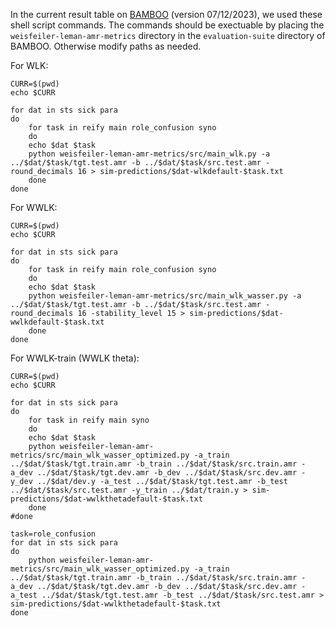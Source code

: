 In the current result table on [BAMBOO](https://github.com/flipz357/bamboo-amr-benchmark) (version 07/12/2023), we used these shell script commands. The commands should be exectuable by placing the `weisfeiler-leman-amr-metrics` directory in the `evaluation-suite` directory of BAMBOO. Otherwise modify paths as needed.

For WLK:

```
CURR=$(pwd)
echo $CURR

for dat in sts sick para
do
    for task in reify main role_confusion syno
    do
    echo $dat $task
    python weisfeiler-leman-amr-metrics/src/main_wlk.py -a ../$dat/$task/tgt.test.amr -b ../$dat/$task/src.test.amr -round_decimals 16 > sim-predictions/$dat-wlkdefault-$task.txt
    done
done
```

For WWLK:

```
CURR=$(pwd)
echo $CURR

for dat in sts sick para
do
    for task in reify main role_confusion syno
    do
    echo $dat $task
    python weisfeiler-leman-amr-metrics/src/main_wlk_wasser.py -a ../$dat/$task/tgt.test.amr -b ../$dat/$task/src.test.amr -round_decimals 16 -stability_level 15 > sim-predictions/$dat-wwlkdefault-$task.txt
    done
done
```

For WWLK-train (WWLK theta):

```
CURR=$(pwd)
echo $CURR

for dat in sts sick para
do
    for task in reify main syno
    do
    echo $dat $task
    python weisfeiler-leman-amr-metrics/src/main_wlk_wasser_optimized.py -a_train ../$dat/$task/tgt.train.amr -b_train ../$dat/$task/src.train.amr -a_dev ../$dat/$task/tgt.dev.amr -b_dev ../$dat/$task/src.dev.amr -y_dev ../$dat/dev.y -a_test ../$dat/$task/tgt.test.amr -b_test ../$dat/$task/src.test.amr -y_train ../$dat/train.y > sim-predictions/$dat-wwlkthetadefault-$task.txt 
    done
#done

task=role_confusion
for dat in sts sick para
do
    python weisfeiler-leman-amr-metrics/src/main_wlk_wasser_optimized.py -a_train ../$dat/$task/tgt.train.amr -b_train ../$dat/$task/src.train.amr -a_dev ../$dat/$task/tgt.dev.amr -b_dev ../$dat/$task/src.dev.amr -a_test ../$dat/$task/tgt.test.amr -b_test ../$dat/$task/src.test.amr > sim-predictions/$dat-wwlkthetadefault-$task.txt
done
```
